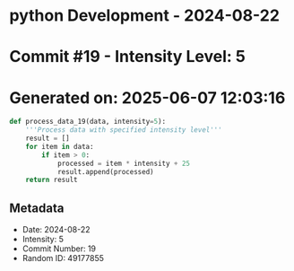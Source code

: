 ﻿# python Development - 2024-08-22
# Commit #19 - Intensity Level: 5
# Generated on: 2025-06-07 12:03:16
```python
def process_data_19(data, intensity=5):
    '''Process data with specified intensity level'''
    result = []
    for item in data:
        if item > 0:
            processed = item * intensity + 25
            result.append(processed)
    return result
```
## Metadata
- Date: 2024-08-22
- Intensity: 5
- Commit Number: 19
- Random ID: 49177855
